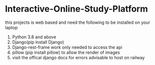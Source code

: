 # Interactive-Online-Study-Platform
this projects is web based and need the following to be installed on your laptop
1. Python 3.8 and above
2. Django(pip install Django) 
3. Django-rest-frame work only needed to access the api
4. pillow (pip install pillow) to allow the render of images 
5. visit the offical django docs for errors
advisable to host on railway


